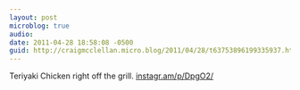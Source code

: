 ```yaml
---
layout: post
microblog: true
audio: 
date: 2011-04-28 18:58:08 -0500
guid: http://craigmcclellan.micro.blog/2011/04/28/t63753896199335937.html
---
```

Teriyaki Chicken right off the grill.  [instagr.am/p/DpgO2/](http://instagr.am/p/DpgO2/)

